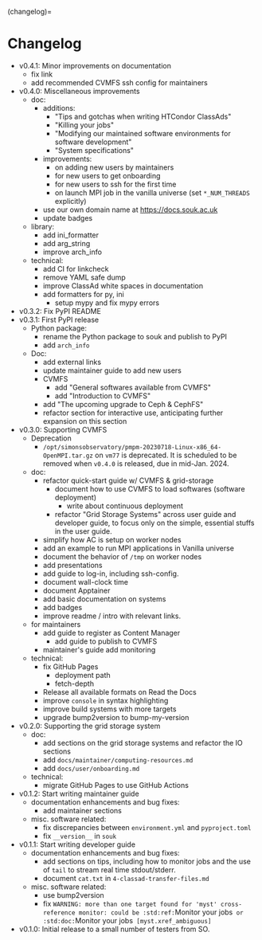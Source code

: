 (changelog)=
# Changelog

- v0.4.1: Minor improvements on documentation
    - fix link
    - add recommended CVMFS ssh config for maintainers
- v0.4.0: Miscellaneous improvements
    - doc:
        - additions:
            - "Tips and gotchas when writing HTCondor ClassAds"
            - "Killing your jobs"
            - "Modifying our maintained software environments for software development"
            - "System specifications"
        - improvements:
            - on adding new users by maintainers
            - for new users to get onboarding
            - for new users to ssh for the first time
            - on launch MPI job in the vanilla universe (set `*_NUM_THREADS` explicitly)
        - use our own domain name at <https://docs.souk.ac.uk>
        - update badges
    - library:
        - add ini_formatter
        - add arg_string
        - improve arch_info
    - technical:
        - add CI for linkcheck
        - remove YAML safe dump
        - improve ClassAd white spaces in documentation
        - add formatters for py, ini
            - setup mypy and fix mypy errors
- v0.3.2: Fix PyPI README
- v0.3.1: First PyPI release
    - Python package:
        - rename the Python package to souk and publish to PyPI
        - add `arch_info`
    - Doc:
        - add external links
        - update maintainer guide to add new users
        - CVMFS
            - add "General softwares available from CVMFS"
            - add "Introduction to CVMFS"
        - add "The upcoming upgrade to Ceph & CephFS"
        - refactor section for interactive use, anticipating further expansion on this section
- v0.3.0: Supporting CVMFS
    - Deprecation
        - `/opt/simonsobservatory/pmpm-20230718-Linux-x86_64-OpenMPI.tar.gz` on `vm77` is deprecated. It is scheduled to be removed when `v0.4.0` is released, due in mid-Jan. 2024.
    - doc:
        - refactor quick-start guide w/ CVMFS & grid-storage
            - document how to use CVMFS to load softwares (software deployment)
                - write about continuous deployment
            - refactor "Grid Storage Systems" across user guide and developer guide, to focus only on the simple, essential stuffs in the user guide.
        - simplify how AC is setup on worker nodes
        - add an example to run MPI applications in Vanilla universe
        - document the behavior of `/tmp` on worker nodes
        - add presentations
        - add guide to log-in, including ssh-config.
        - document wall-clock time
        - document Apptainer
        - add basic documentation on systems
        - add badges
        - improve readme / intro with relevant links.
    - for maintainers
        - add guide to register as Content Manager
            - add guide to publish to CVMFS
        - maintainer's guide add monitoring
    - technical:
        - fix GitHub Pages
            - deployment path
            - fetch-depth
        - Release all available formats on Read the Docs
        - improve `console` in syntax highlighting
        - improve build systems with more targets
        - upgrade bump2version to bump-my-version
- v0.2.0: Supporting the grid storage system
    - doc:
        - add sections on the grid storage systems and refactor the IO sections
        - add `docs/maintainer/computing-resources.md`
        - add `docs/user/onboarding.md`
    - technical:
        - migrate GitHub Pages to use GitHub Actions
- v0.1.2: Start writing maintainer guide
    - documentation enhancements and bug fixes:
        - add maintainer sections
    - misc. software related:
        - fix discrepancies between `environment.yml` and `pyproject.toml`
        - fix `__version__` in `souk`
- v0.1.1: Start writing developer guide
    - documentation enhancements and bug fixes:
        - add sections on tips, including how to monitor jobs and the use of `tail` to stream real time stdout/stderr.
        - document `cat.txt` in `4-classad-transfer-files.md`
    - misc. software related:
        - use bump2version
        - fix `WARNING: more than one target found for 'myst' cross-reference monitor: could be :std:ref:`Monitor your jobs` or :std:doc:`Monitor your jobs` [myst.xref_ambiguous]`
- v0.1.0: Initial release to a small number of testers from SO.
